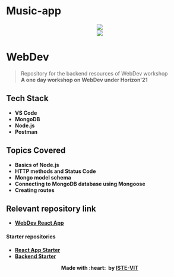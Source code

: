 # Music-app
<p align="center">
 <img src="https://user-images.githubusercontent.com/71590944/111881788-33353b80-89d8-11eb-9db1-746eba087b05.png" > <br> 
 <img src="https://user-images.githubusercontent.com/71590944/114435724-1e685400-9be2-11eb-9751-4c43096007a7.jpeg"> <br>
</p>

# WebDev
>Repository for the backend resources of WebDev workshop <br>
<b>A one day workshop on WebDev under Horizon'21

## Tech Stack
  - VS Code
  - MongoDB
  - Node.js
  - Postman

## Topics Covered
  - Basics of Node.js
  - HTTP methods and Status Code
  - Mongo model schema 
  - Connecting to MongoDB database using Mongoose
  - Creating routes
  
 ## Relevant repository link
 - <a href="https://istevit.in/" target="_blank">WebDev React App</a>
 #### Starter repositories
 - <a href="https://istevit.in/" target="_blank">React App Starter</a>
 - <a href="https://istevit.in/" target="_blank">Backend Starter</a>
 
<p align="center">
	Made with :heart: &nbsp;by <a href="https://istevit.in/" target="_blank">ISTE-VIT</a>
</p>
